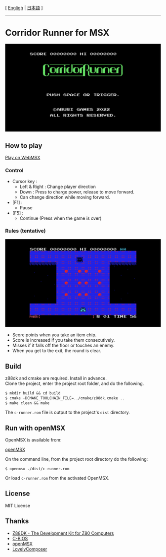 [ [Engligh](README.md) | [日本語](README.ja.md) ]

---
# Corridor Runner for MSX

<img src="images/corridor_title.png">

## How to play

[Play on WebMSX](https://webmsx.org/?MACHINE=MSX1J&ROM=https://github.com/aburi6800/msx-CorridorRunner/raw/v0.3.1/dist/c-runner.rom&FAST_BOOT)

### Control

- Cursor key :
    - Left & Right : Change player direction
    - Down : Press to charge power, release to move forward.
    - Can change direction while moving forward.
- [F1] :
    - Pause
- [F5] :
    - Continue (Press when the game is over)

### Rules (tentative)

<img src="images/corridor_game.png">

- Score points when you take an item chip.
- Score is increased if you take them consecutively.
- Misses if it falls off the floor or touches an enemy.
- When you get to the exit, the round is clear.

## Build

z88dk and cmake are required. Install in advance.  
Clone the project, enter the project root folder, and do the following.  

```
$ mkdir build && cd build
$ cmake -DCMAKE_TOOLCHAIN_FILE=../cmake/z88dk.cmake ..
$ make clean && make
```
The `c-runner.rom` file is output to the project's `dist` directory.  
  
  
## Run with openMSX

OpenMSX is available from:  

[openMSX](https://openmsx.org/)

On the command line, from the project root directory do the following:

```
$ openmsx ./dist/c-runner.rom
```
Or load `c-runner.rom` from the activated OpenMSX.

## License

MIT License

## Thanks

- [Z88DK - The Development Kit for Z80 Computers](https://github.com/z88dk/z88dk)
- [C-BIOS](http://cbios.sourceforge.net/)
- [openMSX](https://openmsx.org/)
- [LovelyComposer](https://github.com/doc1oo/LovelyComposerDocs)
